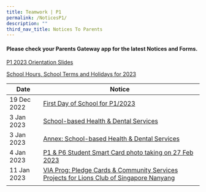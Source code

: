 ```yaml
---
title: Teamwork | P1
permalink: /NoticesP1/
description: ""
third_nav_title: Notices To Parents
---
```

#### Please check your **Parents Gateway** app for the latest Notices and Forms.


[P1 2023 Orientation Slides](/files/Slides%20and%20info/2022%20P1%20Orientation%20for%202023%20for%20website.pdf)

[School Hours, School Terms and Holidays for 2023](/files/Letter%20to%20parents/007%20School%20Hours,%20School%20Terms%20and%20Holidays%20for%202023.pdf)

| Date | Notice |
| --- | ----- |
| 19 Dec 2022 |  [First Day of School for P1/2023](/files/Letter%20to%20parents/001%20For%20P1%20first%202%20days.pdf)    |
| 3 Jan 2023 | [School-based Health & Dental Services](/files/Letter%20to%20parents/008%20Health%20and%20dental%20services%20consent%20for%20P1%20parents.pdf) |
| 3 Jan 2023 | [Annex: School-based Health & Dental Services](/files/Letter%20to%20parents/008%20Annex%20HPB%20Letter%20to%20P1%20Parents.pdf) |
| 4 Jan 2023 | [P1 & P6 Student Smart Card photo taking on 27 Feb 2023](/files/Letter%20to%20parents/009%20P1%20and%20P6%20Student%20Smart%20Card%20photo%20taking%20on%2027%20Feb%202023.pdf) |
| 11 Jan 2023 | [VIA Prog: Pledge Cards & Community Services Projects for Lions Club of Singapore Nanyang](/files/Letter%20to%20parents/Term%201/017%20Lions%20Club%20Donation%20Cards%202023.pdf) |
|  |  |